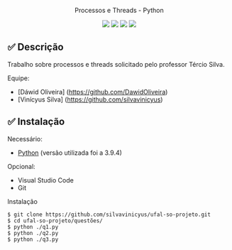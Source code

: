 <p align="center">Processos e Threads - Python</p>

 <p align="center">
 <img src="https://img.shields.io/github/issues/silvavinicyus/ufal-so-projeto?style=for-the-badge"/>
 <img src="https://img.shields.io/github/forks/silvavinicyus/ufal-so-projeto?style=for-the-badge"/>
 <img src="https://img.shields.io/github/stars/silvavinicyus/ufal-so-projeto?style=for-the-badge"/>
 <img src="https://img.shields.io/github/license/silvavinicyus/ufal-so-projeto?style=for-the-badge"/>
 </p>


## ✅  Descrição

Trabalho sobre processos e threads solicitado pelo professor Tércio Silva.

Equipe:
- [Dáwid Oliveira] (https://github.com/DawidOliveira)
- [Vinícyus Silva] (https://github.com/silvavinicyus)

## ✅  Instalação

Necessário:

- [Python](https://www.python.org/downloads/) (versão utilizada foi a 3.9.4)

Opcional:

- Visual Studio Code
- Git

Instalação

```
$ git clone https://github.com/silvavinicyus/ufal-so-projeto.git
$ cd ufal-so-projeto/questões/
$ python ./q1.py 
$ python ./q2.py 
$ python ./q3.py 
```